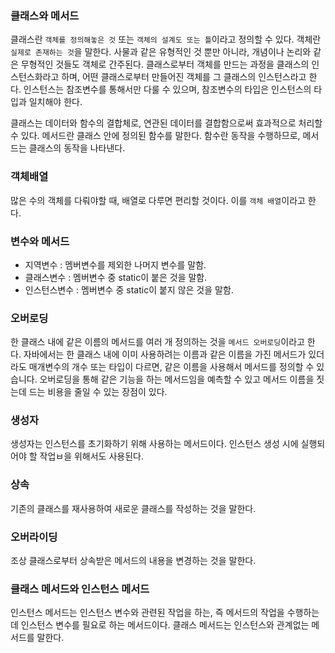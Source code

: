 ### 클래스와 메서드

클래스란 `객체를 정의해놓은 것` 또는 `객체의 설계도 또는 틀`이라고 정의할 수 있다.
객체란 `실제로 존재하는 것`을 말한다. 사물과 같은 유형적인 것 뿐만 아니라, 개념이나 논리와 같은 무형적인 것들도 객체로 간주된다.
클래스로부터 객체를 만드는 과정을 클래스의 인스턴스화라고 하며, 어떤 클래스로부터 만들어진 객체를 그 클래스의 인스턴스라고 한다.
인스턴스는 참조변수를 통해서만 다룰 수 있으며, 참조변수의 타입은 인스턴스의 타입과 일치해야 한다.

클래스는 데이터와 함수의 결합체로, 연관된 데이터를 결합함으로써 효과적으로 처리할 수 있다.
메서드란 클래스 안에 정의된 함수를 말한다. 함수란 동작을 수행하므로, 메서드는 클래스의 동작을 나타낸다.

### 객체배열

많은 수의 객체를 다뤄야할 때, 배열로 다루면 편리할 것이다. 이를 `객체 배열`이라고 한다.

### 변수와 메서드

- 지역변수 : 멤버변수를 제외한 나머지 변수를 말함.
- 클래스변수 : 멤버변수 중 static이 붙은 것을 말함.
- 인스턴스변수 : 멤버변수 중 static이 붙지 않은 것을 말함.

### 오버로딩

한 클래스 내에 같은 이름의 메서드를 여러 개 정의하는 것을 `메서드 오버로딩`이라고 한다.
자바에서는 한 클래스 내에 이미 사용하려는 이름과 같은 이름을 가진 메서드가 있더라도 매개변수의 개수 또는 타입이 다르면, 같은 이름을 사용해서 메서드를 정의할 수 있습니다.
오버로딩을 통해 같은 기능을 하는 메서드임을 예측할 수 있고 메서드 이름을 짓는데 드는 비용을 줄일 수 있는 장점이 있다.

### 생성자

생성자는 인스턴스를 초기화하기 위해 사용하는 메서드이다. 인스턴스 생성 시에 실행되어야 할 작업ㅂ을 위해서도 사용된다.

### 상속

기존의 클래스를 재사용하여 새로운 클래스를 작성하는 것을 말한다.

### 오버라이딩

조상 클래스로부터 상속받은 메서드의 내용을 변경하는 것을 말한다.

### 클래스 메서드와 인스턴스 메서드

인스턴스 메서드는 인스턴스 변수와 관련된 작업을 하는, 즉 메서드의 작업을 수행하는데 인스턴스 변수를 필요로 하는 메서드이다.
클래스 메서드는 인스턴스와 관계없는 메서드를 말한다.

